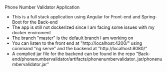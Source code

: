 
Phone Number Validator Application

- This is a full stack application using Angular for Front-end and Spring-Boot for the Back-end 
- The app is still not dockerized since I  am facing some issues with my docker enviroment
- The branch "master" is the default branch I am working on
- You can listen to the front end at "http://localhost:4200/" using command "ng serve" and the backend at "http://localhost:8080/"
- A  complied jar file for the backend can be found in the repo "Back-end/phonenumbervalidator/artifacts/phonenumbervalidator_jar/phonenumbervalidator.jar"

